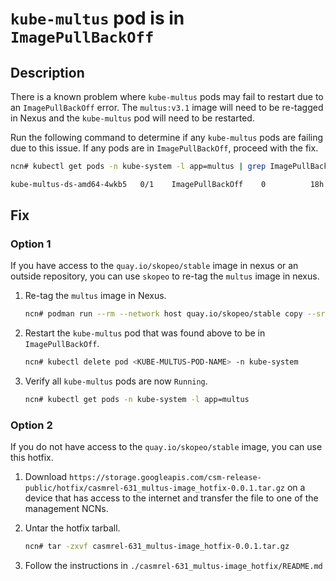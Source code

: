 # `kube-multus` pod is in `ImagePullBackOff`

## Description

There is a known problem where `kube-multus` pods may fail to restart due to an `ImagePullBackOff` error. The `multus:v3.1` image will need to be re-tagged in Nexus and the `kube-multus` pod will need to be restarted.

Run the following command to determine if any `kube-multus` pods are failing due to this issue. If any pods are in `ImagePullBackOff`, proceed with the fix.

```bash
ncn# kubectl get pods -n kube-system -l app=multus | grep ImagePullBackOff

kube-multus-ds-amd64-4wkb5   0/1    ImagePullBackOff    0          18h
```

## Fix

### Option 1

If you have access to the `quay.io/skopeo/stable` image in nexus or an outside repository, you can use `skopeo` to re-tag the `multus` image in nexus.

1. Re-tag the `multus` image in Nexus.

   ```bash
   ncn# podman run --rm --network host quay.io/skopeo/stable copy --src-tls-verify=false --dest-tls-verify=false docker://registry.local/docker.io/nfvpe/multus:v3.1 docker://registry.local/nfvpe/multus:v3.1
   ```

1. Restart the `kube-multus` pod that was found above to be in `ImagePullBackOff`.

   ```bash
   ncn# kubectl delete pod <KUBE-MULTUS-POD-NAME> -n kube-system
   ```

1. Verify all `kube-multus` pods are now `Running`.

   ```bash
   ncn# kubectl get pods -n kube-system -l app=multus
   ```

### Option 2

If you do not have access to the `quay.io/skopeo/stable` image, you can use this hotfix.

1. Download `https://storage.googleapis.com/csm-release-public/hotfix/casmrel-631_multus-image_hotfix-0.0.1.tar.gz` on a device that has access to the internet and transfer the file to one of the management NCNs.

1. Untar the hotfix tarball.

   ```bash
   ncn# tar -zxvf casmrel-631_multus-image_hotfix-0.0.1.tar.gz
   ```

1. Follow the instructions in `./casmrel-631_multus-image_hotfix/README.md`
